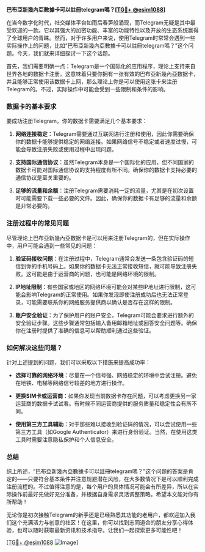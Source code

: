 **巴布亞新幾內亞數據卡可以註冊telegram嗎？[[TG💪+ @esim1088](https://t.me/s/esim1088)]**

在当今数字化时代，社交媒体平台如雨后春笋般涌现，而Telegram无疑是其中最受欢迎的一款。它以其强大的加密功能、丰富的功能特性以及开放的生态系统赢得了全球用户的青睐。然而，对于许多用户来说，使用Telegram时常常会遇到一些实际操作上的问题，比如“巴布亞新幾內亞數據卡可以註冊telegram嗎？”这个问题。今天，我们就来详细探讨一下这个话题。

首先，我们需要明确一点：Telegram是一个国际化的应用程序，理论上支持来自世界各地的数据卡注册。这意味着只要你拥有一张有效的巴布亞新幾內亞数据卡，并且能够正常使用该数据卡上网，那么理论上你是可以使用这张卡来注册Telegram的。不过，实际操作中可能会受到一些限制和条件的影响。

### 数据卡的基本要求

要成功注册Telegram，你的数据卡需要满足几个基本要求：

1. **网络连接稳定**：Telegram需要通过互联网进行注册和使用，因此你需要确保你的数据卡能够提供稳定的网络连接。如果网络信号不稳定或者速度过慢，可能会导致注册失败或使用过程中出现问题。

2. **支持国际通信协议**：虽然Telegram本身是一个国际化的应用，但不同国家的数据卡可能对国际通信协议的支持程度有所不同。确保你的数据卡支持必要的通信协议是至关重要的。

3. **足够的流量和余额**：注册Telegram需要消耗一定的流量，尤其是在初次设置时可能需要下载一些必要的文件。因此，确保你的数据卡有足够的流量和余额是非常必要的。

### 注册过程中的常见问题

尽管理论上巴布亞新幾內亞数据卡是可以用来注册Telegram的，但在实际操作中，用户可能会遇到一些常见的问题：

1. **验证码接收问题**：在注册过程中，Telegram通常会发送一条包含验证码的短信到你的手机号码上。如果你的数据卡无法正常接收短信，就可能导致注册失败。这可能是由于运营商的问题，也可能是网络环境的限制。

2. **IP地址限制**：有些国家或地区的网络环境可能会对某些IP地址进行限制，这可能会影响Telegram的正常使用。如果你发现即使注册成功后也无法正常登录，可能需要联系你的网络服务提供商以确认是否存在这样的限制。

3. **账户安全验证**：为了保护用户的账户安全，Telegram可能会要求进行额外的安全验证步骤。这些步骤通常包括输入备用邮箱地址或回答安全问题等。确保你在注册时提供了准确的信息可以帮助顺利通过这些验证。

### 如何解决这些问题？

针对上述提到的问题，我们可以采取以下措施来提高成功率：

- **选择可靠的网络环境**：尽量在一个信号强、网络稳定的环境中尝试注册。避免在地铁、电梯等网络信号较差的地方进行操作。
  
- **更换SIM卡或运营商**：如果你发现当前数据卡存在问题，可以考虑更换另一家运营商的数据卡试试看。有时候不同运营商提供的服务质量和稳定性会有所不同。

- **使用第三方工具辅助**：对于那些难以接收到验证码的情况，可以尝试使用一些第三方工具（如Google Authenticator）来进行身份验证。当然，在使用这类工具时需要注意隐私保护和个人信息安全。

### 总结

综上所述，“巴布亞新幾內亞數據卡可以註冊telegram嗎？”这个问题的答案是肯定的——只要符合基本条件并注意规避潜在风险，在大多数情况下是可以顺利完成注册流程的。不过值得注意的是，每个用户的具体情况可能会有所差异，所以在实际操作前最好先做好充分准备，并根据自身需求灵活调整策略。希望本文能对你有所帮助！

无论你是初次接触Telegram的新手还是已经熟悉其功能的老用户，都欢迎加入我们这个充满活力与创意的社区！在这里，你可以找到志同道合的朋友分享心得体验，也可以随时获取最新资讯和技术指导。让我们一起探索更多可能性吧！

[[TG💪+ @esim1088](https://t.me/s/esim1088) ![Image](https://i.postimg.cc/4NQfJmqS/Snipaste-2025-05-13-00-14-12.png)]
